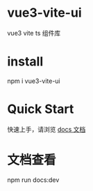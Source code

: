 # vue3-vite-ui

vue3 vite ts 组件库

# install

npm i vue3-vite-ui

# Quick Start

<span> 快速上手，请浏览 </span> <a href="https://smarty-ui-vite-tv9r.vercel.app/" >docs 文档</a>

# 文档查看

npm run docs:dev
